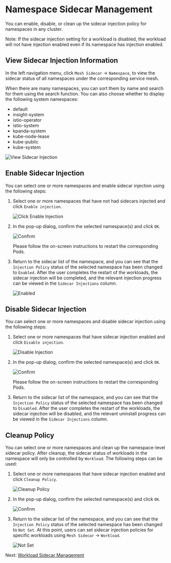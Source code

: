# Namespace Sidecar Management

You can enable, disable, or clean up the sidecar injection policy for namespaces in any cluster.

Note: If the sidecar injection setting for a workload is disabled, the workload will not have injection enabled even if its namespace has injection enabled.

## View Sidecar Injection Information

In the left navigation menu, click `Mesh Sidecar` -> `Namespace`, to view the sidecar status of all namespaces under the corresponding service mesh.

When there are many namespaces, you can sort them by name and search for them using the search function.
You can also choose whether to display the following system namespaces:

- default
- insight-system
- istio-operator
- istio-system
- kpanda-system
- kube-node-lease
- kube-public
- kube-system

![View Sidecar Injection](https://docs.daocloud.io/daocloud-docs-images/docs/en/docs/mspider/images/ns-sidecar001.png)

## Enable Sidecar Injection

You can select one or more namespaces and enable sidecar injection using the following steps:

1. Select one or more namespaces that have not had sidecars injected and click `Enable injection`.

    ![Click Enable Injection](https://docs.daocloud.io/daocloud-docs-images/docs/en/docs/mspider/images/ns-sidecar02.png)

2. In the pop-up dialog, confirm the selected namespace(s) and click `OK`.

    ![Confirm](https://docs.daocloud.io/daocloud-docs-images/docs/en/docs/mspider/images/ns-sidecar03.png)

    Please follow the on-screen instructions to restart the corresponding Pods.

3. Return to the sidecar list of the namespace, and you can see that the `Injection Policy` status of the selected namespace has been changed to `Enabled`. After the user completes the restart of the workloads, the sidecar injection will be completed, and the relevant injection progress can be viewed in the `Sidecar Injections` column.

    ![Enabled](https://docs.daocloud.io/daocloud-docs-images/docs/en/docs/mspider/images/ns-sidecar03-01.png)

## Disable Sidecar Injection

You can select one or more namespaces and disable sidecar injection using the following steps:

1. Select one or more namespaces that have sidecar injection enabled and click `Disable injection`.

    ![Disable Injection](https://docs.daocloud.io/daocloud-docs-images/docs/en/docs/mspider/images/ns-sidecar04.png)

2. In the pop-up dialog, confirm the selected namespace(s) and click `OK`.

    ![Confirm](https://docs.daocloud.io/daocloud-docs-images/docs/en/docs/mspider/images/ns-sidecar05.png)

    Please follow the on-screen instructions to restart the corresponding Pods.

3. Return to the sidecar list of the namespace, and you can see that the `Injection Policy` status of the selected namespace has been changed to `Disabled`. After the user completes the restart of the workloads, the sidecar injection will be disabled, and the relevant uninstall progress can be viewed in the `Sidecar Injections` column.

## Cleanup Policy

You can select one or more namespaces and clean up the namespace-level sidecar policy. After cleanup, the sidecar status of workloads in the namespace will only be controlled by `Workload`. The following steps can be used:

1. Select one or more namespaces that have sidecar injection enabled and click `Cleanup Policy`.

    ![Cleanup Policy](https://docs.daocloud.io/daocloud-docs-images/docs/en/docs/mspider/images/ns-sidecar04.png)

2. In the pop-up dialog, confirm the selected namespace(s) and click `OK`.

    ![Confirm](https://docs.daocloud.io/daocloud-docs-images/docs/en/docs/mspider/images/ns-sidecar07.png)

3. Return to the sidecar list of the namespace, and you can see that the `Injection Policy` status of the selected namespace has been changed to `Not Set`. At this point, users can set sidecar injection policies for specific workloads using `Mesh Sidecar` -> `Workload`.

    ![Not Set](https://docs.daocloud.io/daocloud-docs-images/docs/en/docs/mspider/images/ns-sidecar07-01.png)

Next: [Workload Sidecar Management](./workload-sidecar.md)
